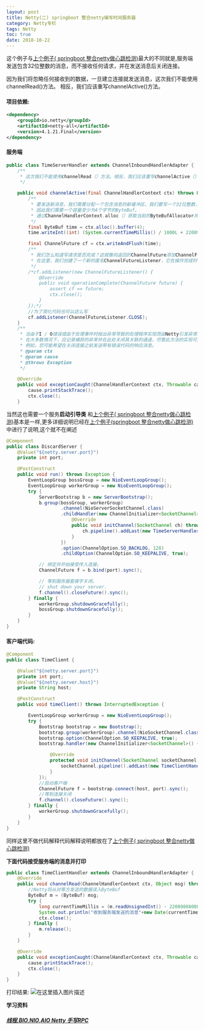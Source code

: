 ```yaml
---
layout: post
title: Netty(二) springboot 整合netty编写时间服务器
category: Netty专栏
tags: Netty
toc: true
date: 2018-10-22
---
```



这个例子与[上个例子( springboot 整合netty做心跳检测)](https://haoxiaoyong.cn/2018/10/19/2018/2018-10-19-Netty1/)最大的不同就是,服务端发送包含32位整数的消息，而不接收任何请求，并在发送消息后关闭连接。

因为我们将忽略任何接收到的数据，一旦建立连接就发送消息，这次我们不能使用channelRead()方法。 相反，我们应该重写channelActive()方法。
#### 项目依赖:
```xml
<dependency>
    <groupId>io.netty</groupId>
    <artifactId>netty-all</artifactId>
    <version>4.1.21.Final</version>
</dependency>
```
#### 服务端
```java
public class TimeServerHandler extends ChannelInboundHandlerAdapter {
    /**
     * 这次我们不能使用channelRead（）方法。相反，我们应该重写channelActive（）方法
     */

    public void channelActive(final ChannelHandlerContext ctx) throws Exception {
        /**
         * 要发送新消息，我们需要分配一个包含消息的新缓冲区。我们要写一个32位整数，
         * 因此我们需要一个容量至少为4个字节的ByteBuf。
         * 通过ChannelHandlerContext.alloc（）获取当前的ByteBufAllocator并分配一个新的缓冲区。
         */
        final ByteBuf time = ctx.alloc().buffer(4);
        time.writeInt((int) (System.currentTimeMillis() / 1000L + 2208988800L));

        final ChannelFuture cf = ctx.writeAndFlush(time);
        /**
         * 我们怎么知道写请求是否完成？这就像向返回的ChannelFuture添加ChannelFutureListener一样。
         * 在这里，我们创建了一个新的匿名ChannelFutureListener，它在操作完成时关闭Channel
         */
        /*cf.addListener(new ChannelFutureListener() {
            @Override
            public void operationComplete(ChannelFuture future) {
                assert cf == future;
                ctx.close();
            }
        });*/
        //为了简化代码也可以这么写
        cf.addListener(ChannelFutureListener.CLOSE);
    }
    /**
     * 当由于I / O错误或由于处理事件时抛出异常导致的处理程序实现而由Netty引发异常时，使用Throwable调用exceptionCaught（）事件处理程序方法。
     * 在大多数情况下，应记录捕获的异常并在此处关闭其关联的通道，尽管此方法的实现可能会有所不同，具体取决于您要处理特殊情况的操作。
     * 例如，您可能希望在关闭连接之前发送带有错误代码的响应消息。
     * @param ctx
     * @param cause
     * @throws Exception
     */

    @Override
    public void exceptionCaught(ChannelHandlerContext ctx, Throwable cause) throws Exception {
        cause.printStackTrace();
        ctx.close();
    }

```
当然这也需要一个服务**启动引导类** 
和[上个例子( springboot 整合netty做心跳检测)](https://haoxiaoyong.cn/2018/10/19/2018/2018-10-19-Netty1/)基本是一样,更多详细说明已经在[上个例子(springboot 整合netty做心跳检测)](https://haoxiaoyong.cn/2018/10/19/2018/2018-10-19-Netty1/)中进行了说明,这个就不在阐述
```java
@Component
public class DiscardServer {
    @Value("${netty.server.port}")
    private int port;

    @PostConstruct
    public void run() throws Exception {
        EventLoopGroup bossGroup = new NioEventLoopGroup();
        EventLoopGroup workerGroup = new NioEventLoopGroup();
        try {
            ServerBootstrap b = new ServerBootstrap();
            b.group(bossGroup, workerGroup)
                    .channel(NioServerSocketChannel.class)
                    .childHandler(new ChannelInitializer<SocketChannel>() {
                        @Override
                        public void initChannel(SocketChannel ch) throws Exception {
                            ch.pipeline().addLast(new TimeServerHandler());
                        }
                    })
                    .option(ChannelOption.SO_BACKLOG, 128)
                    .childOption(ChannelOption.SO_KEEPALIVE, true);

            // 绑定并开始接受传入连接。
            ChannelFuture f = b.bind(port).sync();

            // 等到服务器套接字关闭。
            // shut down your server.
            f.channel().closeFuture().sync();
        } finally {
            workerGroup.shutdownGracefully();
            bossGroup.shutdownGracefully();
        }
    }
}
```
  #### 客户端代码:  
```java
@Component
public class TimeClient {

    @Value("${netty.server.port}")
    private int port;
    @Value("${netty.server.host}")
    private String host;

    @PostConstruct
    public void timeClient() throws InterruptedException {

        EventLoopGroup workerGroup = new NioEventLoopGroup();
        try {
            Bootstrap bootstrap = new Bootstrap();
            bootstrap.group(workerGroup).channel(NioSocketChannel.class);
            bootstrap.option(ChannelOption.SO_KEEPALIVE, true);
            bootstrap.handler(new ChannelInitializer<SocketChannel>() {

                @Override
                protected void initChannel(SocketChannel socketChannel) {
                    socketChannel.pipeline().addLast(new TimeClientHandler());
                }
            });
            //启动客户端
            ChannelFuture f = bootstrap.connect(host, port).sync();
            //等到连接关闭
            f.channel().closeFuture().sync();
        } finally {
            workerGroup.shutdownGracefully();
        }
    }
}
```
同样这里不做代码解释代码解释说明都放在了[上个例子( springboot 整合netty做心跳检测)](https://haoxiaoyong.cn/2018/10/19/2018/2018-10-19-Netty1/)

**下面代码接受服务端的消息并打印**

```java
public class TimeClientHandler extends ChannelInboundHandlerAdapter {
    @Override
    public void channelRead(ChannelHandlerContext ctx, Object msg) throws Exception {
        //Netty将从对等方发送的数据读入ByteBuf
        ByteBuf m = (ByteBuf) msg;
        try {
            long currentTimeMillis = (m.readUnsignedInt() - 2208988800L) * 1000L;
            System.out.println("收到服务端发送的消息"+new Date(currentTimeMillis));
            ctx.close();
        } finally {
            m.release();
        }
    }

    @Override
    public void exceptionCaught(ChannelHandlerContext ctx, Throwable cause) throws Exception {
        cause.printStackTrace();
        ctx.close();
    }
}
```
打印结果:
![在这里插入图片描述](/images/18/10/23.png)

**学习资料**

##### [线程,BIO,NIO,AIO Netty 手写RPC ](https://github.com/haoxiaoyong1014/recording)
